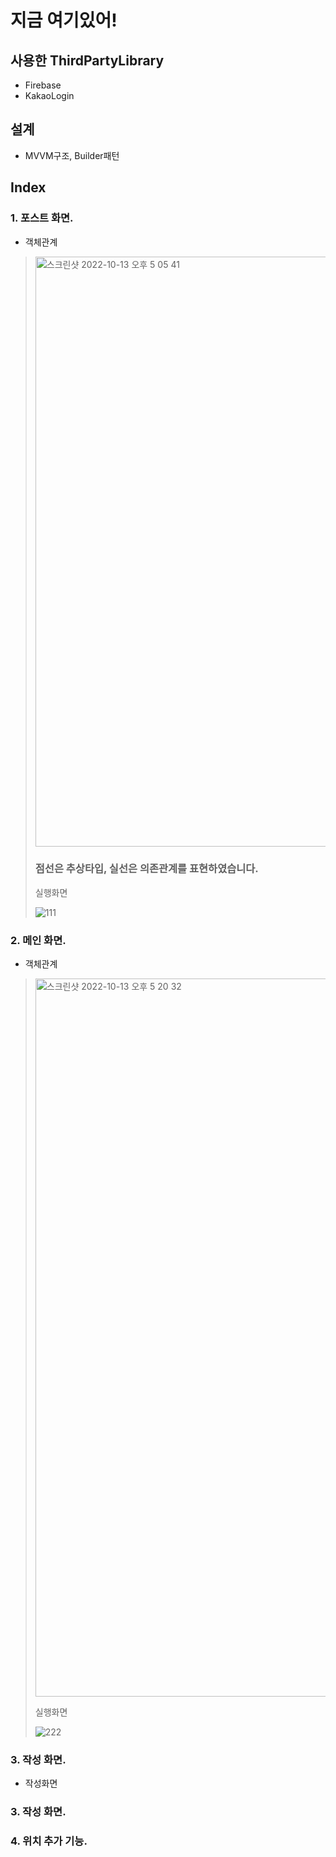 # 지금 여기있어!
## 사용한 ThirdPartyLibrary
 - Firebase
 - KakaoLogin
 
## 설계
 - MVVM구조, Builder패턴

## Index
### 1. 포스트 화면.
- 객체관계 
> 
> <img width="944" alt="스크린샷 2022-10-13 오후 5 05 41" src="https://user-images.githubusercontent.com/62687919/195538602-c2c3f9ed-6b99-46d8-b933-209c8eda0fd1.png">
>
> ### 점선은 추상타입, 실선은 의존관계를 표현하였습니다.
> 
> 실행화면
> 
> ![111](https://user-images.githubusercontent.com/62687919/195540605-ae758ff6-b59b-4c35-995f-7506c9f70e25.gif)
>
### 2. 메인 화면.
- 객체관계
>
> <img width="1149" alt="스크린샷 2022-10-13 오후 5 20 32" src="https://user-images.githubusercontent.com/62687919/195542427-55c8a6f1-d1a9-40fa-8a47-28925f17f39c.png">
>
> 실행화면
>
> ![222](https://user-images.githubusercontent.com/62687919/195542713-a5284d75-0850-4d78-9575-a52ec96e9413.gif)
>

### 3. 작성 화면.
- 작성화면
### 3. 작성 화면.

### 4. 위치 추가 기능.

